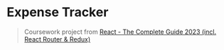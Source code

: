 # Expense Tracker

> Coursework project from [React - The Complete Guide 2023 (incl. React Router & Redux)](https://www.udemy.com/course/react-the-complete-guide-incl-redux/)
